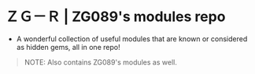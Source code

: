 # ＺＧ－Ｒ | ZG089's modules repo

- A wonderful collection of useful modules that are known or considered as hidden gems, all in one repo!
> NOTE: Also contains ZG089's modules as well.
